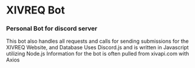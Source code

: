 # XIVREQ Bot
### Personal Bot for discord server

This bot also handles all requests and calls for sending submissions for the XIVREQ Website, and Database
Uses Discord.js and is written in Javascript utilizing Node.js
Information for the bot is often pulled from xivapi.com with Axios
